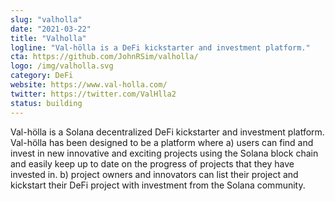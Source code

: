 ```yaml
---
slug: "valholla"
date: "2021-03-22"
title: "Valholla"
logline: "Val-hölla is a DeFi kickstarter and investment platform."
cta: https://github.com/JohnRSim/valholla/
logo: /img/valholla.svg
category: DeFi
website: https://www.val-holla.com/
twitter: https://twitter.com/ValHlla2
status: building
---
```


Val-hölla is a Solana decentralized DeFi kickstarter and investment platform. Val-hölla has been designed to be a platform where a) users can find and invest in new innovative and exciting projects using the Solana block chain and easily keep up to date on the progress of projects that they have invested in. b) project owners and innovators can list their project and kickstart their DeFi project with investment from the Solana community.
